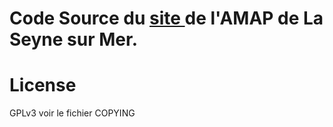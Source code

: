 # Code Source du [ site ]( www.amapalaseynesurmer.fr ) de l'AMAP de La Seyne sur Mer.

# License

GPLv3 voir le fichier COPYING
